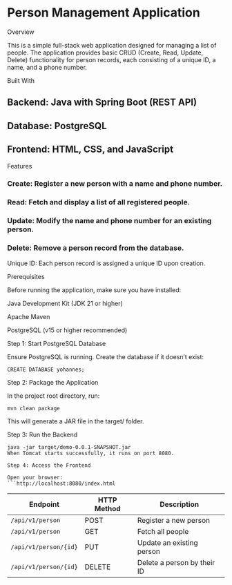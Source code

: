 # Person Management Application
Overview

This is a simple full-stack web application designed for managing a list of people. The application provides basic CRUD (Create, Read, Update, Delete) functionality for person records, each consisting of a unique ID, a name, and a phone number.

Built With

## Backend: Java with Spring Boot (REST API)

## Database: PostgreSQL

## Frontend: HTML, CSS, and JavaScript

Features

### Create: Register a new person with a name and phone number.

### Read: Fetch and display a list of all registered people.

### Update: Modify the name and phone number for an existing person.

### Delete: Remove a person record from the database.

Unique ID: Each person record is assigned a unique ID upon creation.

Prerequisites

Before running the application, make sure you have installed:

Java Development Kit (JDK 21 or higher)

Apache Maven

PostgreSQL (v15 or higher recommended)

Step 1: Start PostgreSQL Database

Ensure PostgreSQL is running. Create the database if it doesn’t exist:
```
CREATE DATABASE yohannes;
```
Step 2: Package the Application

In the project root directory, run:
```
mvn clean package

```
This will generate a JAR file in the target/ folder.

Step 3: Run the Backend
```
java -jar target/demo-0.0.1-SNAPSHOT.jar
When Tomcat starts successfully, it runs on port 8080.

Step 4: Access the Frontend

Open your browser:
```http://localhost:8080/index.html
```

| Endpoint              | HTTP Method | Description                 |
| --------------------- | ----------- | --------------------------- |
| `/api/v1/person`      | POST        | Register a new person       |
| `/api/v1/person`      | GET         | Fetch all people            |
| `/api/v1/person/{id}` | PUT         | Update an existing person   |
| `/api/v1/person/{id}` | DELETE      | Delete a person by their ID |

```












